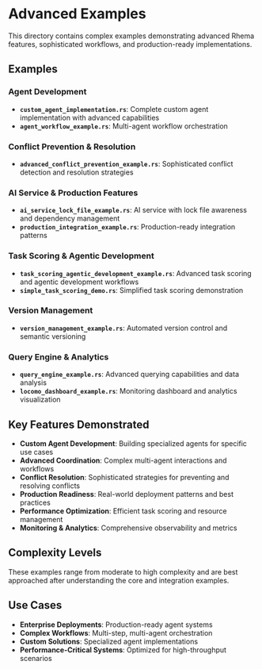 # Advanced Examples

This directory contains complex examples demonstrating advanced Rhema features, sophisticated workflows, and production-ready implementations.

## Examples

### Agent Development
- **`custom_agent_implementation.rs`**: Complete custom agent implementation with advanced capabilities
- **`agent_workflow_example.rs`**: Multi-agent workflow orchestration

### Conflict Prevention & Resolution
- **`advanced_conflict_prevention_example.rs`**: Sophisticated conflict detection and resolution strategies

### AI Service & Production Features
- **`ai_service_lock_file_example.rs`**: AI service with lock file awareness and dependency management
- **`production_integration_example.rs`**: Production-ready integration patterns

### Task Scoring & Agentic Development
- **`task_scoring_agentic_development_example.rs`**: Advanced task scoring and agentic development workflows
- **`simple_task_scoring_demo.rs`**: Simplified task scoring demonstration

### Version Management
- **`version_management_example.rs`**: Automated version control and semantic versioning

### Query Engine & Analytics
- **`query_engine_example.rs`**: Advanced querying capabilities and data analysis
- **`locomo_dashboard_example.rs`**: Monitoring dashboard and analytics visualization

## Key Features Demonstrated

- **Custom Agent Development**: Building specialized agents for specific use cases
- **Advanced Coordination**: Complex multi-agent interactions and workflows
- **Conflict Resolution**: Sophisticated strategies for preventing and resolving conflicts
- **Production Readiness**: Real-world deployment patterns and best practices
- **Performance Optimization**: Efficient task scoring and resource management
- **Monitoring & Analytics**: Comprehensive observability and metrics

## Complexity Levels

These examples range from moderate to high complexity and are best approached after understanding the core and integration examples.

## Use Cases

- **Enterprise Deployments**: Production-ready agent systems
- **Complex Workflows**: Multi-step, multi-agent orchestration
- **Custom Solutions**: Specialized agent implementations
- **Performance-Critical Systems**: Optimized for high-throughput scenarios 